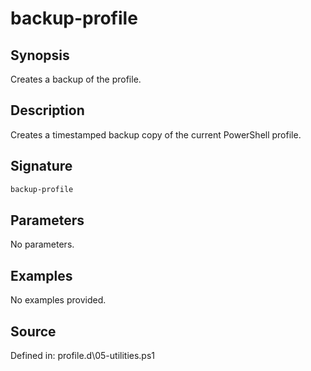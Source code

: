 # backup-profile

## Synopsis

Creates a backup of the profile.

## Description

Creates a timestamped backup copy of the current PowerShell profile.

## Signature

```powershell
backup-profile
```

## Parameters

No parameters.

## Examples

No examples provided.

## Source

Defined in: profile.d\05-utilities.ps1
